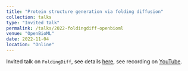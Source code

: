 ```yaml
---
title: "Protein structure generation via folding diffusion"
collection: talks
type: "Invited talk"
permalink: /talks/2022-foldingdiff-openbioml
venue: "OpenBioML"
date: 2022-11-04
location: "Online"
---
```


Invited talk on `FoldingDiff`, see details [here](https://www.datasig.ac.uk/event/kevin-wu-2022-10-26), see recording on [YouTube](https://www.youtube.com/watch?v=pjB88rrHDTg).
